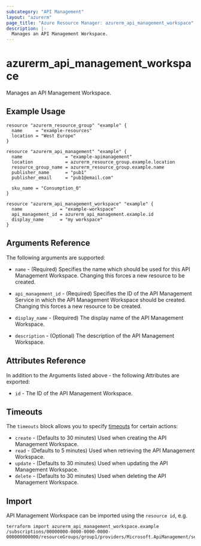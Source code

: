 ```yaml
---
subcategory: "API Management"
layout: "azurerm"
page_title: "Azure Resource Manager: azurerm_api_management_workspace"
description: |-
  Manages an API Management Workspace.
---
```


# azurerm_api_management_workspace

Manages an API Management Workspace.

## Example Usage

```hcl
resource "azurerm_resource_group" "example" {
  name     = "example-resources"
  location = "West Europe"
}

resource "azurerm_api_management" "example" {
  name                = "example-apimanagement"
  location            = azurerm_resource_group.example.location
  resource_group_name = azurerm_resource_group.example.name
  publisher_name      = "pub1"
  publisher_email     = "pub1@email.com"

  sku_name = "Consumption_0"
}

resource "azurerm_api_management_workspace" "example" {
  name              = "example-workspace"
  api_management_id = azurerm_api_management.example.id
  display_name      = "my workspace"
}
```

## Arguments Reference

The following arguments are supported:

* `name` - (Required) Specifies the name which should be used for this API Management Workspace. Changing this forces a new resource to be created.

* `api_management_id` - (Required) Specifies the ID of the API Management Service in which the API Management Workspace should be created. Changing this forces a new resource to be created.

* `display_name` - (Required) The display name of the API Management Workspace.

* `description` - (Optional) The description of the API Management Workspace.

## Attributes Reference

In addition to the Arguments listed above - the following Attributes are exported:

* `id` - The ID of the API Management Workspace.


## Timeouts

The `timeouts` block allows you to specify [timeouts](https://www.terraform.io/docs/configuration/resources.html#timeouts) for certain actions:

* `create` - (Defaults to 30 minutes) Used when creating the API Management Workspace.
* `read` - (Defaults to 5 minutes) Used when retrieving the API Management Workspace.
* `update` - (Defaults to 30 minutes) Used when updating the API Management Workspace.
* `delete` - (Defaults to 30 minutes) Used when deleting the API Management Workspace.

## Import

API Management Workspace can be imported using the `resource id`, e.g.

```shell
terraform import azurerm_api_management_workspace.example /subscriptions/00000000-0000-0000-0000-000000000000/resourceGroups/group1/providers/Microsoft.ApiManagement/service/service1/workspaces/workspace1
```
